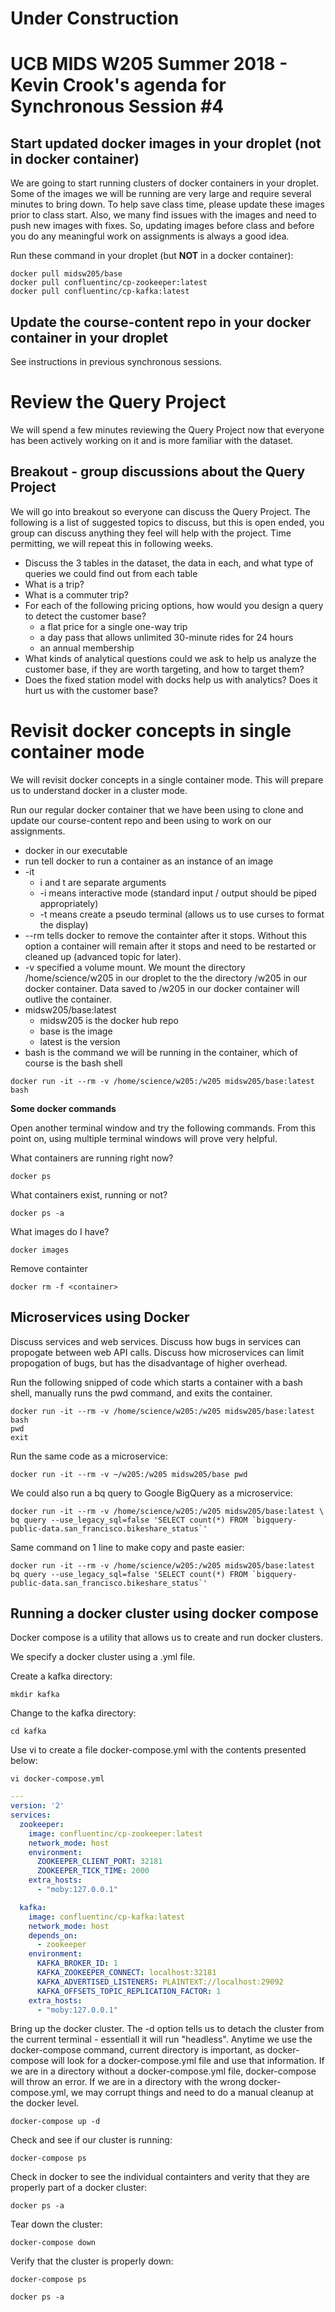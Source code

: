 # Under Construction

# UCB MIDS W205 Summer 2018 - Kevin Crook's agenda for Synchronous Session #4

## Start updated docker images in your droplet (not in docker container)

We are going to start running clusters of docker containers in your droplet. Some of the images we will be running are very large and require several minutes to bring down.  To help save class time, please update these images prior to class start.  Also, we many find issues with the images and need to push new images with fixes.  So, updating images before class and before you do any meaningful work on assignments is always a good idea.

Run these command in your droplet (but **NOT** in a docker container):

```
docker pull midsw205/base
docker pull confluentinc/cp-zookeeper:latest
docker pull confluentinc/cp-kafka:latest
```

## Update the course-content repo in your docker container in your droplet

See instructions in previous synchronous sessions.

# Review the Query Project

We will spend a few minutes reviewing the Query Project now that everyone has been actively working on it and is more familiar with the dataset.

## Breakout - group discussions about the Query Project

We will go into breakout so everyone can discuss the Query Project. The following is a list of suggested topics to discuss, but this is open ended, you group can discuss anything they feel will help with the project.  Time permitting, we will repeat this in following weeks. 

* Discuss the 3 tables in the dataset, the data in each, and what type of queries we could find out from each table
* What is a trip?
* What is a commuter trip?
* For each of the following pricing options, how would you design a query to detect the customer base?
  * a flat price for a single one-way trip
  * a day pass that allows unlimited 30-minute rides for 24 hours
  * an annual membership
* What kinds of analytical questions could we ask to help us analyze the customer base, if they are worth targeting, and how to target them?
* Does the fixed station model with docks help us with analytics?  Does it hurt us with the customer base?

# Revisit docker concepts in single container mode

We will revisit docker concepts in a single container mode.  This will prepare us to understand docker in a cluster mode.

Run our regular docker container that we have been using to clone and update our course-content repo and been using to work on our assignments.  

* docker in our executable
* run tell docker to run a container as an instance of an image
* -it
  * i and t are separate arguments 
  * -i means interactive mode (standard input / output should be piped appropriately)
  * -t means create a pseudo terminal (allows us to use curses to format the display)
* --rm tells docker to remove the containter after it stops.  Without this option a container will remain after it stops and need to be restarted or cleaned up (advanced topic for later).
* -v specified a volume mount.  We mount the directory /home/science/w205 in our droplet to the the directory /w205 in our docker container.  Data saved to /w205 in our docker container will outlive the container.
* midsw205/base:latest
  * midsw205 is the docker hub repo
  * base is the image
  * latest is the version
* bash is the command we will be running in the container, which of course is the bash shell

```
docker run -it --rm -v /home/science/w205:/w205 midsw205/base:latest bash
```

**Some docker commands**

Open another terminal window and try the following commands.  From this point on, using multiple terminal windows will prove very helpful.

What containers are running right now?

```
docker ps
```

What containers exist, running or not?
```
docker ps -a
```

What images do I have?
```
docker images
```

Remove containter
```
docker rm -f <container>
```

## Microservices using Docker

Discuss services and web services.  Discuss how bugs in services can propogate between web API calls.  Discuss how microservices can limit propogation of bugs, but has the disadvantage of higher overhead.

Run the following snipped of code which starts a container with a bash shell, manually runs the pwd command, and exits the container.

```
docker run -it --rm -v /home/science/w205:/w205 midsw205/base:latest bash
pwd
exit
```

Run the same code as a microservice:

```
docker run -it --rm -v ~/w205:/w205 midsw205/base pwd
```
 
We could also run a bq query to Google BigQuery as a microservice:

```
docker run -it --rm -v /home/science/w205:/w205 midsw205/base:latest \
bq query --use_legacy_sql=false 'SELECT count(*) FROM `bigquery-public-data.san_francisco.bikeshare_status`'
```

Same command on 1 line to make copy and paste easier:

```
docker run -it --rm -v /home/science/w205:/w205 midsw205/base:latest bq query --use_legacy_sql=false 'SELECT count(*) FROM `bigquery-public-data.san_francisco.bikeshare_status`'
```

## Running a docker cluster using docker compose

Docker compose is a utility that allows us to create and run docker clusters.  

We specify a docker cluster using a .yml file.

Create a kafka directory:

```
mkdir kafka
```

Change to the kafka directory:

```
cd kafka
```

Use vi to create a file docker-compose.yml with the contents presented below:

```
vi docker-compose.yml
```

```yml
---
version: '2'
services:
  zookeeper:
    image: confluentinc/cp-zookeeper:latest
    network_mode: host
    environment:
      ZOOKEEPER_CLIENT_PORT: 32181
      ZOOKEEPER_TICK_TIME: 2000
    extra_hosts:
      - "moby:127.0.0.1"

  kafka:
    image: confluentinc/cp-kafka:latest
    network_mode: host
    depends_on:
      - zookeeper
    environment:
      KAFKA_BROKER_ID: 1
      KAFKA_ZOOKEEPER_CONNECT: localhost:32181
      KAFKA_ADVERTISED_LISTENERS: PLAINTEXT://localhost:29092
      KAFKA_OFFSETS_TOPIC_REPLICATION_FACTOR: 1
    extra_hosts:
      - "moby:127.0.0.1"
```

Bring up the docker cluster.  The -d option tells us to detach the cluster from the current terminal - essentiall it will run "headless". Anytime we use the docker-compose command, current directory is important, as docker-compose will look for a docker-compose.yml file and use that information.  If we are in a directory without a docker-compose.yml file, docker-compose will throw an error.  If we are in a directory with the wrong docker-compose.yml, we may corrupt things and need to do a manual cleanup at the docker level.

```
docker-compose up -d
```

Check and see if our cluster is running:

```
docker-compose ps
```

Check in docker to see the individual containters and verity that they are properly part of a docker cluster:

```
docker ps -a
```

Tear down the cluster:
```
docker-compose down
```

Verify that the cluster is properly down:

```
docker-compose ps
```

```
docker ps -a
```
